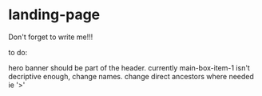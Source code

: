 # landing-page

Don't forget to write me!!!

to do:

hero banner should be part of the header.
currently main-box-item-1 isn't decriptive enough, change names.
change direct ancestors where needed ie '>'